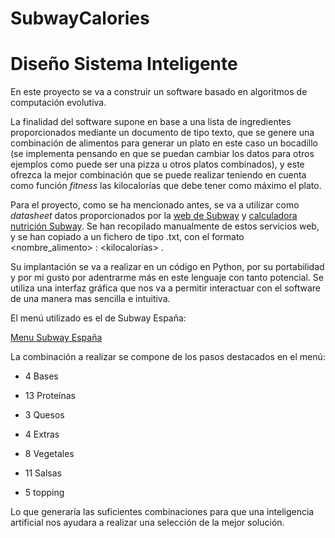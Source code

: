 # SubwayCalories
#  Diseño Sistema Inteligente

En este proyecto se va a construir un software basado en algoritmos de computación evolutiva.

La finalidad del software supone en base a una lista de ingredientes proporcionados mediante un documento de tipo texto, que se genere una combinación de alimentos para generar un plato en este caso un bocadillo (se implementa pensando en que se puedan cambiar los datos para otros ejemplos como puede ser una pizza u otros platos combinados), y este ofrezca la mejor combinación que se puede realizar teniendo en cuenta como función *fitness* las kilocalorías que debe tener como máximo el plato.

Para el proyecto, como se ha mencionado antes, se va a utilizar como *datasheet* datos proporcionados por la [web de Subway](https://www.subway.com/es-US/MenuNutrition/Menu/Product?ProductId=4261&MenuCategoryId=1) y [calculadora nutrición Subway](https://www.nutritionix.com/subway/nutrition-calculator). Se han recopilado manualmente de estos servicios web, y se han copiado a un fichero de tipo .txt, con el formato <nombre_alimento> : <kilocalorías> .

Su implantación se va a realizar en un código en Python, por su portabilidad y por mi gusto por adentrarme más en este lenguaje con tanto potencial. Se utiliza una interfaz gráfica que nos va a permitir interactuar con el software de una manera mas sencilla e intuitiva.

El menú utilizado es el de Subway España:

[Menu Subway España]([image](https://github.com/D4T0x/SubwayCalories/blob/main/menu.PNG))

La combinación a realizar se compone de los pasos destacados en el menú:

- 4 Bases

- 13 Proteínas

- 3 Quesos

- 4 Extras

- 8 Vegetales

- 11 Salsas

- 5 topping

Lo que generaría las suficientes combinaciones para que una inteligencia artificial nos ayudara a realizar una selección de la mejor solución.
